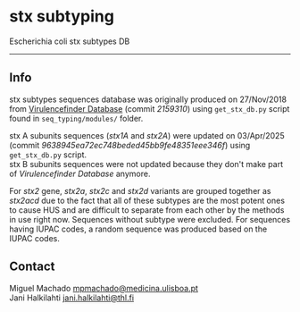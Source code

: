 # stx subtyping

Escherichia coli stx subtypes DB

---

## Info

stx subtypes sequences database was originally produced on 27/Nov/2018 from [Virulencefinder Database](https://bitbucket.org/genomicepidemiology/virulencefinder_db) (commit _2159310_) using `get_stx_db.py` script found in `seq_typing/modules/` folder.  

stx A subunits sequences (_stx1A_ and _stx2A_) were updated on 03/Apr/2025 (commit _9638945ea72ec748beded45bb9fe48351eee346f_) using `get_stx_db.py` script.  
stx B subunits sequences were not updated because they don't make part of _Virulencefinder Database_ anymore.  
  
For _stx2_ gene, _stx2a_, _stx2c_ and _stx2d_ variants are grouped together as _stx2acd_
due to the fact that all of these subtypes are the most potent ones to cause HUS and
are difficult to separate from each other by the methods in use right now.
Sequences without subtype were excluded. For sequences having IUPAC codes, a random sequence was produced based on the IUPAC codes.

## Contact

Miguel Machado <mpmachado@medicina.ulisboa.pt>  
Jani Halkilahti <jani.halkilahti@thl.fi>
